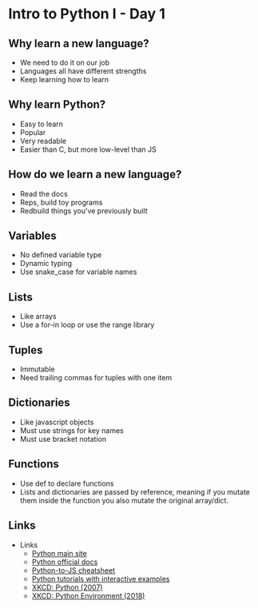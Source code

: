 # Intro to Python I - Day 1

## Why learn a new language?

- We need to do it on our job
- Languages all have different strengths
- Keep learning how to learn

## Why learn Python?

- Easy to learn
- Popular
- Very readable
- Easier than C, but more low-level than JS

## How do we learn a new language?

- Read the docs
- Reps, build toy programs
- Redbuild things you've previously built

## Variables

- No defined variable type
- Dynamic typing
- Use snake_case for variable names

## Lists

- Like arrays
- Use a for-in loop or use the range library

## Tuples

- Immutable
- Need trailing commas for tuples with one item

## Dictionaries

- Like javascript objects
- Must use strings for key names
- Must use bracket notation

## Functions

- Use def to declare functions
- Lists and dictionaries are passed by reference, meaning if you mutate them inside the function you also mutate the original array/dict.

## Links

- Links
  - [Python main site](https://www.python.org/)
  - [Python official docs](https://docs.python.org/3/)
  - [Python-to-JS cheatsheet](https://github.com/LambdaSchool/CS-Wiki/wiki/Javascript-Python-cheatsheet)
  - [Python tutorials with interactive examples](https://www.learnpython.org/en/)
  - [XKCD: Python (2007)](https://xkcd.com/353/)
  - [XKCD: Python Environment (2018)](https://xkcd.com/1987/)
